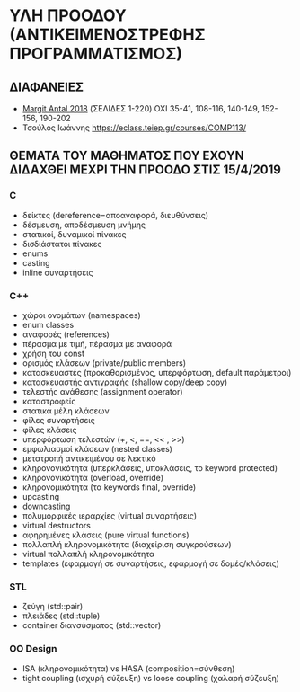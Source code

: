 # ΥΛΗ ΠΡΟΟΔΟΥ (ΑΝΤΙΚΕΙΜΕΝΟΣΤΡΕΦΗΣ ΠΡΟΓΡΑΜΜΑΤΙΣΜΟΣ)

## ΔΙΑΦΑΝΕΙΕΣ

* [Margit Antal 2018](./ma2018/CPP_v1.1.pdf) (ΣΕΛΙΔΕΣ 1-220) OXI 35-41, 108-116, 140-149, 152-156, 190-202
* Τσούλος Ιωάννης <https://eclass.teiep.gr/courses/COMP113/>

## ΘΕΜΑΤΑ ΤΟΥ ΜΑΘΗΜΑΤΟΣ ΠΟΥ ΕΧΟΥΝ ΔΙΔΑΧΘΕΙ ΜΕΧΡΙ ΤΗΝ ΠΡΟΟΔΟ ΣΤΙΣ 15/4/2019

### C

* δείκτες (dereference=αποαναφορά, διευθύνσεις)
* δέσμευση, αποδέσμευση μνήμης
* στατικοί, δυναμικοί πίνακες
* δισδιάστατοι πίνακες
* enums
* casting
* inline συναρτήσεις

### C++

* χώροι ονομάτων (namespaces)
* enum classes
* αναφορές (references)
* πέρασμα με τιμή, πέρασμα με αναφορά
* χρήση του const
* ορισμός κλάσεων (private/public members)
* κατασκευαστές (προκαθορισμένος, υπερφόρτωση, default παράμετροι)
* κατασκευαστής αντιγραφής (shallow copy/deep copy)
* τελεστής ανάθεσης (assignment operator)
* καταστροφείς
* στατικά μέλη κλάσεων 
* φίλες συναρτήσεις
* φίλες κλάσεις
* υπερφόρτωση τελεστών (+, <, ==, << , >>)
* εμφωλιασμοί κλάσεων (nested classes)
* μετατροπή αντικειμένου σε λεκτικό
* κληρονονικότητα (υπερκλάσεις, υποκλάσεις, το keyword protected)
* κληρονονικότητα (overload, override)
* κληρονομικότητα (τα keywords final, override)
* upcasting
* downcasting
* πολυμορφικές ιεραρχίες (virtual συναρτήσεις)
* virtual destructors
* αφηρημένες κλάσεις (pure virtual functions)
* πολλαπλή κληρονομικότητα (διαχείριση συγκρούσεων)
* virtual πολλαπλή κληρονομικότητα
* templates (εφαρμογή σε συναρτήσεις, εφαρμογή σε δομές/κλάσεις)

### STL

* ζεύγη (std::pair)
* πλειάδες (std::tuple)
* container διανσύσματος (std::vector)

### OO Design

* ISA (κληρονομικότητα) vs HASA (composition=σύνθεση)
* tight coupling (ισχυρή σύζευξη) vs loose coupling (χαλαρή σύζευξη)